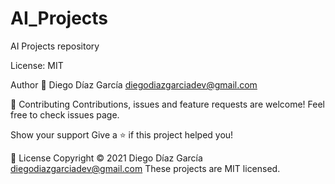 # AI_Projects
 AI Projects repository
 
License: MIT 

Author
👤 Diego Díaz García diegodiazgarciadev@gmail.com

🤝 Contributing
Contributions, issues and feature requests are welcome!
Feel free to check issues page.

Show your support
Give a ⭐️ if this project helped you!

📝 License
Copyright © 2021 Diego Díaz García diegodiazgarciadev@gmail.com
These projects are MIT licensed.
